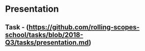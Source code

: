 # Presentation

## Task - (<https://github.com/rolling-scopes-school/tasks/blob/2018-Q3/tasks/presentation.md>)
